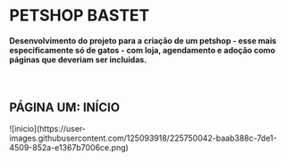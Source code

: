 <h1>PETSHOP BASTET</h1>
<h4>Desenvolvimento do projeto para a criação de um petshop - esse mais especificamente só de gatos - com loja, agendamento e adoção como páginas que deveriam ser incluidas.</h4>
<br>
<h2>PÁGINA UM: INÍCIO</h2>
![inicio](https://user-images.githubusercontent.com/125093918/225750042-baab388c-7de1-4509-852a-e1367b7006ce.png)

